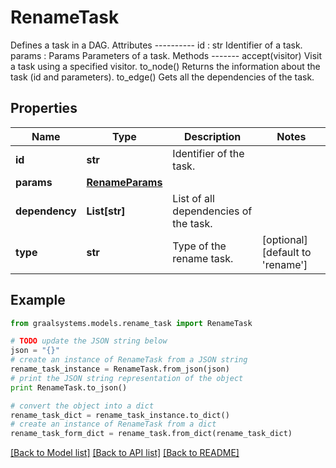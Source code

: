 # RenameTask

Defines a task in a DAG.  Attributes ---------- id : str     Identifier of a task. params : Params     Parameters of a task.  Methods ------- accept(visitor)     Visit a task using a specified visitor. to_node()     Returns the information about the task (id and parameters). to_edge()     Gets all the dependencies of the task.

## Properties

Name | Type | Description | Notes
------------ | ------------- | ------------- | -------------
**id** | **str** | Identifier of the task. | 
**params** | [**RenameParams**](RenameParams.md) |  | 
**dependency** | **List[str]** | List of all dependencies of the task. | 
**type** | **str** | Type of the rename task. | [optional] [default to 'rename']

## Example

```python
from graalsystems.models.rename_task import RenameTask

# TODO update the JSON string below
json = "{}"
# create an instance of RenameTask from a JSON string
rename_task_instance = RenameTask.from_json(json)
# print the JSON string representation of the object
print RenameTask.to_json()

# convert the object into a dict
rename_task_dict = rename_task_instance.to_dict()
# create an instance of RenameTask from a dict
rename_task_form_dict = rename_task.from_dict(rename_task_dict)
```
[[Back to Model list]](../README.md#documentation-for-models) [[Back to API list]](../README.md#documentation-for-api-endpoints) [[Back to README]](../README.md)


